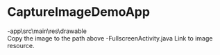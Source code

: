 # CaptureImageDemoApp
 
 -app\src\main\res\drawable\
Copy the image to the path above
-FullscreenActivity.java
Link to image resource.
